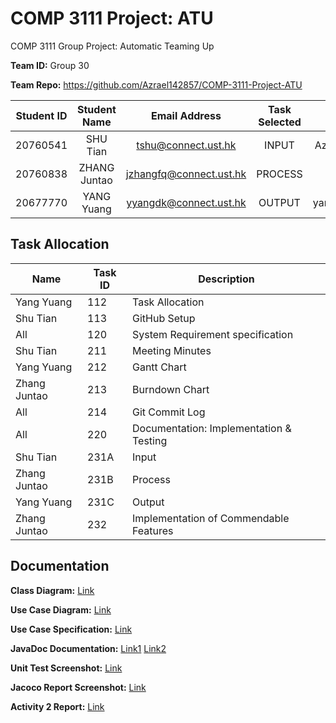 # COMP 3111 Project: ATU
COMP 3111 Group Project: Automatic Teaming Up

**Team ID:** Group 30

**Team Repo:** https://github.com/Azrael142857/COMP-3111-Project-ATU

| Student ID | Student Name |      Email Address      | Task Selected |  Github ID   |  Branch ID  | Requirement |
| :--------: | :----------: | :---------------------: | :-----------: | :----------: | :---------: | :---------: |
|  20760541  |   SHU Tian   |   tshu@connect.ust.hk   |     INPUT     | Azrael142857 |  dev-input  |  Standard   |
|  20760838  | ZHANG Juntao | jzhangfq@connect.ust.hk |    PROCESS    |   JordanZh   | dev-process |  Enhanced   |
|  20677770  |  YANG Yuang  | yyangdk@connect.ust.hk  |    OUTPUT     | yangyuangUST | dev-output  |  Standard   |

## Task Allocation
| Name | Task ID |Description |
| -------- | -------- | -------- |
|Yang Yuang |112	|Task Allocation|
|Shu Tian	|113	|GitHub Setup|
|All	|120	|System Requirement specification|
|Shu Tian	|211|	Meeting Minutes|
|Yang Yuang	|212	|Gantt Chart|
|Zhang Juntao	|213|	Burndown Chart|
|All	|214	|Git Commit Log|
|All	|220 	|Documentation: Implementation & Testing|
|Shu Tian 	|231A	|Input|
|Zhang Juntao	|231B	|Process|
|Yang Yuang	|231C	|Output|
|Zhang Juntao 	|232	|Implementation of Commendable Features|

## Documentation
**Class Diagram:** [Link](https://viewer.diagrams.net/?tags=%7B%7D&highlight=0000ff&edit=_blank&layers=1&nav=1&title=Class%20Diagram.drawio#R7ZpbV6M6FMc%2FTR9nFrfWzqOtl1Grx5l6O%2BelK0KAjIEgpBf89LMDoYChHeup1uNhrS5lbxJC9u%2BfsBPomMNgcRyjyD9nDqYdQ3MWHfOgYxi6Zvbhn%2FCkuadnfcsdXkwcWah0jMkTLmpK75Q4OKkV5IxRTqK602ZhiG1e86E4ZvN6MZfReqsR8rDiGNuIqt5b4nA%2F9%2FaNvdL%2FHRPPL1rWe7J%2FASoKy54kPnLYvOIyDzvmMGaM50fBYoipCF4Rl9uT9JaOHnrHpz%2BSR3Q9OLu6uPmSX%2BxokyrLLsQ45K%2B%2B9NODe%2FT9xvp1F10e%2FZhrx%2Fv3p19kFW2G6FTGa8ynjmgm7zJPizgmcxJQFII1cFnIx%2FIMRGGAKPFCOLahHo7BMcMxJ4BgX57gLAKv7RPqjFDKpqITCUf2Q2ENfBaTJ7gsonBKBwecjrlUk9GrlRiLmuDWwBvjBMpcFpHRl64RSrgsYzNKUZSQ%2B%2ByGRZEAxR4JB4xzFhQXYtPQwY60lqgzg8fsYSkeUf%2BFPCQ3EQ28qKhR8jnGLMA8TqFIcXZP8pBjzehJe14qVy98fkW1y4JIjhZvee1lcz9hdKHQgyAs2zPMenu69eL26s0hCuBDxPFAhDGp6hAOKl0tXZk6N1Cqvkqpk5MDRawQb14RJsUuXynLJEI2Cb1RVubAKj0%2FZX%2BFi0Fdl2aS8IkDzWaS4YijXFVCJxEjIc8C0h3AD8I21L52O124oSHYemnDTxSP%2BZCFoC5EMhlhkOwcC9k2CGzt6P2zwNI6t035VuVUA7spRWMlxQsU4E%2FHcc2s4vOAysO3ot01dkzbVGgfBojQFvNWMe%2F13w%2Fz4%2F1RoOkX1wFKhoOZpc1Oh1FDEnGmTw5DHHtpi3qrqHXN2jFr9TF8ZrSs34S1%2BcpkbGus1Yf1mTm5IvaD3qLeLuruO%2BZljajVJ7VEbbSot4u6%2F45JWSNqS0F9nk4uY%2Bxi6Kvd5uBbXnFpu87OugpviJQNy%2FWkRb1d1OaukzNDncavMAoUzu1e3tvv5Vmv3ctbJgOfYi%2BvWafqM0jodHIxDe5BdJ9tWlIltn70fsjtvOa0sdcMcoSR04L8mDt1zUmhutbLQGazdovxv7ITZ6jJ3pk%2B2YceiLekn43ja9O9LdHe%2FWac2YDbaHG%2FEe6d78cVn2JUmGLHw0X6DqHzmcdCRA9L77OolWVGTIDOUuBfmPNU5udoylkZUHEWLwi%2Fqxz%2FLS4FyHLrYCGvnBlpYYTQ37uqUaklzLJaZpX1nH3xzQeYIcvWJ%2BA5InQ13HXJesKmsS0Dte5tJCxPPLxOLEWaI6K9VioxpoiTWf3Tk%2B3r4Jsy7E%2BScyxy57%2FcVcO%2BQjRfBA0ZZXEZaBei%2FMz1x7VgAKM%2BE9ncJxyPYYYQbc5jFCnC24zcy5dZ5rNllqmpOXHjIF3zwcS%2Fy6TUt2Ha16%2FW%2Fw2L%2BRyLOnma75rgqi%2BuAMvKFxmfFItl7Q7LzDfuvEF%2FOJ7ceI7bN6b0n8eGV8dDipIEXAcEebHYu9JciLKh7cODKYDJ1YZjsTSBXASOriP4M04TjtVdro%2BBMttgy5%2Bteu%2FZhpu4J4ruMYXnMqyXi7twsIumtHmlsqUPzXrdmg6MBh0sN7CqQjA3nzbBLL%2BRzHeQyi9NzcPf)

**Use Case Diagram:** [Link](https://viewer.diagrams.net/?tags=%7B%7D&highlight=0000ff&edit=_blank&layers=1&nav=1&title=Use%20Case%20Diagram.drawio#R3ZhLU9swEIB%2FTY4wtuyYcMwL6JQOtIEpPXVErNgaZMuV5Tz667uKpcS2QgnT4FByibSS1tK3D63d8YbJ8lLgLP7CQ8I6yAmXHW%2FUQch1vB78KcmqlAT%2BeSmIBA31pK1gQn8Ts1JLCxqSvDZRcs4kzerCKU9TMpU1GRaCL%2BrTZpzVn5rhiFiCyRQzW%2FqdhjIupT10tpVfERrF5sluoM%2BXYDNZnySPccgXFZE37nhDwbksW8lySJiCZ7iU6y6eGd1sTJBU7rMASXrzGC9vvo79SK5m%2FYs8cU%2F8Usscs0IfWG9WrgwBwYs0JEqJ0%2FEGi5hKMsnwVI0uwOYgi2XCoOdC096U3uecCEmWFZHe5CXhCZFiBVPMaE9vSnsMOtMAF1v%2Bnh%2BUsrjCHgV6ItY2jza6t1igocm8glLXojSRRaiO2IQFRs5Us0hYfyq5ACTq5BQc6ho%2FEnbLcyopT2HKI5eSJ5UJfUYjNSB5AyovJKMpGW5c3DkQaeOamrTn7iDt2KDfjHPP4jzkhcgJyD6luRTFGul%2FzTxw6sz9YzM%2Ft5j37%2B5BMFnlkiQWbDimrJMCu%2FAnAMUU%2BVHKU5g5mFHGGiKsUU8BHhE7bJDQMFSP2Zlj6lnoAIZATUOc24YIdhjCeytDGEeoWOIb%2BVWQHLKMcwnnz9ZhMOMCrhblzk3TwDPgVnwO4GGT9AaDSR3drkXPddv0Y9e18NmE0rCvagLo8YyAzw1AckGZAQM9XYG4qI5sT%2FfLIV1Nycs3icQiInIPZyBhrTyx7VHlbdgKwsBD5vUKZhdwre6WU3WVGdt6%2FjO2NSrKU%2BpV1YqjoajrvKCoxGApWtt%2Fc8Z%2FcAm7utlG1EzdJM5EAqkc0hC0hzEW9o3eZlR5vUZO8uyc5DqtRpVd%2BlxzHK4zUVYojiMscU7eFzfUOzq3s%2FayEXATq4fNIuj8UCOnXdMdLaszR6uXstjL2ck%2FXnayCii%2FYcN9s1Pg1hV1ey1nJ7va%2FUgu0v0ALrKpCY0ip10XQXZJeEuEqgBBeEew%2BrvP1hCBIXLKyn2cRvDmctyEHOxRHqI2EzJqsTxsP9rQEcvFHdF26lR%2BDYV7x17jTvd63b%2BpPVwkPj34V87TCQ5mZ2gep%2FLz0P95YnvP%2FfqzxBCv%2F0YUR2IdjmVZ2S8kV29pUx2nNI1MqL7r9%2BoZT6Vx8QD6TH0%2FGXAREmGeGpIZLpg80BeoRp5Avl24%2BbsKN%2FT6PAHd7cfW0i%2B2n6y98R8%3D)

**Use Case Specification:** [Link](https://docs.google.com/document/d/1znwGcRs2XSLQrF1CjfeukCDh8R51am5i/edit)

**JavaDoc Documentation:** [Link1](https://drive.google.com/file/d/1kYKpB9eIsq3CgWdFOojiLuL5Y7QtDTeR/view?usp=sharing) [Link2](https://github.com/Azrael142857/COMP-3111-Project-ATU/blob/master/Javadoc.pdf)

**Unit Test Screenshot:** [Link](https://github.com/Azrael142857/COMP-3111-Project-ATU/blob/master/Unit%20Test%20Screenshot.png)

**Jacoco Report Screenshot:** [Link](https://github.com/Azrael142857/COMP-3111-Project-ATU/blob/master/Jacoco%20Report%20Screenshot.png)

**Activity 2 Report:** [Link](https://drive.google.com/file/d/1kYKpB9eIsq3CgWdFOojiLuL5Y7QtDTeR/view?usp=sharing)
